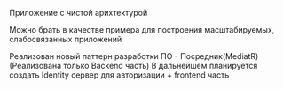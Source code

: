 Приложение с чистой арихтектурой

Можно брать в качестве примера для построения масштабируемых, слабосвязанных приложений

Реализован новый паттерн разработки ПО - Посредник(MediatR)
(Реализована только Backend часть)
В дальнейшем планируется создать Identity сервер для авторизации + frontend часть

